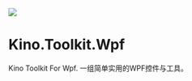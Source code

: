 ![](https://github.com/DinoChan/Kino.Toolkit.Wpf/blob/master/logo.jpg)

# Kino.Toolkit.Wpf
Kino Toolkit For Wpf.
一组简单实用的WPF控件与工具。
